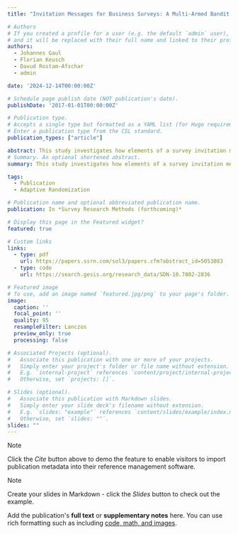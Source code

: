 ```yaml
---
title: "Invitation Messages for Business Surveys: A Multi-Armed Bandit Experiment"

# Authors
# If you created a profile for a user (e.g. the default `admin` user), write the username (folder name) here
# and it will be replaced with their full name and linked to their profile.
authors:
  - Johannes Gaul
  - Florian Keusch
  - Davud Rostam-Afschar
  - admin

date: '2024-12-14T00:00:00Z'

# Schedule page publish date (NOT publication's date).
publishDate: '2017-01-01T00:00:00Z'

# Publication type.
# Accepts a single type but formatted as a YAML list (for Hugo requirements).
# Enter a publication type from the CSL standard.
publication_types: ["article"]

abstract: This study investigates how elements of a survey invitation message targeted to businesses influence their participation in a self-administered web survey. We implement a full factorial experiment varying five key components of the email invitation. Unlike traditional experimental setups with static group composition, however, we employ adaptive randomization in our sequential research design. Specifically, as the experiment progresses, a Bayesian learning algorithm assigns more observations to invitation messages with higher starting rates. Our results indicate that personalizing the message, emphasizing the authority of the sender, and pleading for help increase survey starting rates, while stressing strict privacy policies and changing the location of the survey URL have no response-enhancing effect. The implementation of adaptive randomization is useful for other applications of survey design and methodology.
# Summary. An optional shortened abstract.
summary: This study investigates how elements of a survey invitation message targeted to businesses influence their participation in a self-administered web survey.

tags:
  - Publication
  - Adaptive Randomization

# Publication name and optional abbreviated publication name.
publication: In *Survey Research Methods (forthcoming)*

# Display this page in the Featured widget?
featured: true

# Custom links
links:
  - type: pdf
    url: https://papers.ssrn.com/sol3/papers.cfm?abstract_id=5053083
  - type: code
    url: https://search.gesis.org/research_data/SDN-10.7802-2836

# Featured image
# To use, add an image named `featured.jpg/png` to your page's folder.
image:
  caption: ''
  focal_point: ''
  quality: 95   
  resampleFilter: Lanczos
  preview_only: true
  processing: false

# Associated Projects (optional).
#   Associate this publication with one or more of your projects.
#   Simply enter your project's folder or file name without extension.
#   E.g. `internal-project` references `content/project/internal-project/index.md`.
#   Otherwise, set `projects: []`.

# Slides (optional).
#   Associate this publication with Markdown slides.
#   Simply enter your slide deck's filename without extension.
#   E.g. `slides: "example"` references `content/slides/example/index.md`.
#   Otherwise, set `slides: ""`.
slides: ""
---
```


> [!NOTE]
> Click the _Cite_ button above to demo the feature to enable visitors to import publication metadata into their reference management software.

> [!NOTE]
> Create your slides in Markdown - click the _Slides_ button to check out the example.

Add the publication's **full text** or **supplementary notes** here. You can use rich formatting such as including [code, math, and images](https://docs.hugoblox.com/content/writing-markdown-latex/).
